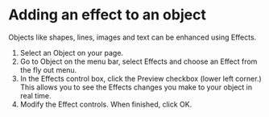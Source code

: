 # Adding an effect to an object

Objects like shapes, lines, images and text can be enhanced using Effects.

1. Select an Object on your page.
2. Go to Object on the menu bar, select Effects and choose an Effect from the fly out menu.
3. In the Effects control box, click the Preview checkbox (lower left corner.) This allows you to see the Effects changes you make to your object in real time.
4. Modify the Effect controls. When finished, click OK.